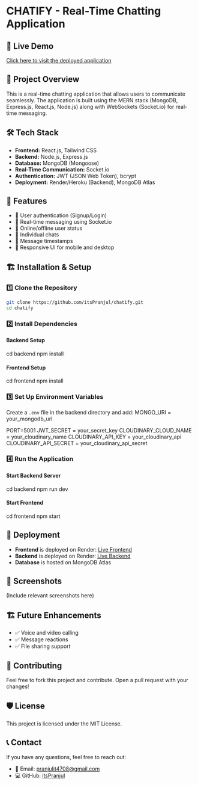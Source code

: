 # CHATIFY - Real-Time Chatting Application

## 🚀 Live Demo
[Click here to visit the deployed application](https://chatify-u02i.onrender.com/)

## 📌 Project Overview
This is a real-time chatting application that allows users to communicate seamlessly. The application is built using the MERN stack (MongoDB, Express.js, React.js, Node.js) along with WebSockets (Socket.io) for real-time messaging.

## 🛠️ Tech Stack
- **Frontend:** React.js, Tailwind CSS
- **Backend:** Node.js, Express.js
- **Database:** MongoDB (Mongoose)
- **Real-Time Communication:** Socket.io
- **Authentication:** JWT (JSON Web Token), bcrypt
- **Deployment:** Render/Heroku (Backend), MongoDB Atlas

## 🎯 Features
- 🔹 User authentication (Signup/Login)
- 🔹 Real-time messaging using Socket.io
- 🔹 Online/offline user status
- 🔹 Individual chats
- 🔹 Message timestamps
- 🔹 Responsive UI for mobile and desktop

## 🏗️ Installation & Setup
### 1️⃣ Clone the Repository
```sh
git clone https://github.com/itsPranjul/chatify.git
cd chatify
```
### 2️⃣ Install Dependencies
#### Backend Setup

cd backend
npm install

#### Frontend Setup

cd frontend
npm install

### 3️⃣ Set Up Environment Variables
Create a `.env` file in the backend directory and add:
MONGO_URI = your_mongodb_url

PORT=5001
JWT_SECRET = your_secret_key
CLOUDINARY_CLOUD_NAME = your_cloudinary_name
CLOUDINARY_API_KEY = your_cloudinary_api
CLOUDINARY_API_SECRET = your_cloudinary_api_secret


### 4️⃣ Run the Application
#### Start Backend Server
cd backend
npm run dev

#### Start Frontend
cd frontend
npm start

## 🚀 Deployment
- **Frontend** is deployed on Render: [Live Frontend](#)
- **Backend** is deployed on Render: [Live Backend](#)
- **Database** is hosted on MongoDB Atlas

## 📸 Screenshots
(Include relevant screenshots here)

## 🏗️ Future Enhancements
- ✅ Voice and video calling
- ✅ Message reactions
- ✅ File sharing support

## 📝 Contributing
Feel free to fork this project and contribute. Open a pull request with your changes!

## 🛡️ License
This project is licensed under the MIT License.

## 📞 Contact
If you have any questions, feel free to reach out:
- 📧 Email: pranjulit4708@gmail.com
- 💻 GitHub: [itsPranjul](https://github.com/itsPranjul)

